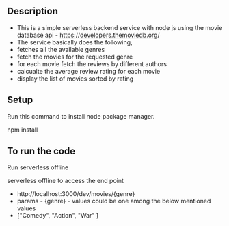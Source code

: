 ## Description

 - This is a simple serverless backend service with node js using the movie database api - https://developers.themoviedb.org/
 - The service basically does the following,
 - fetches all the available genres
 - fetch the movies for the requested genre
 - for each movie fetch the reviews by different authors
 - calcualte the average review rating for each movie
 - display the list of movies sorted by rating

## Setup

Run this command to install node package manager.

npm install

## To run the code 

Run serverless offline 

serverless offline to access the end point 
- http://localhost:3000/dev/movies/{genre} 
- params - {genre} - values could be one among the below mentioned values
- ["Comedy", "Action", "War" ]

